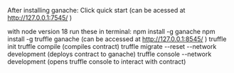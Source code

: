 After installing ganache: 
Click quick start (can be acessed at http://127.0.0.1:7545/ )

with node version 18 run these in terminal:
npm install -g ganache
npm install -g truffle
ganache (can be accessed at http://127.0.0.1:8545/ )
truffle init
truffle compile (compiles contract)
truffle migrate --reset --network development (deploys contract to ganache)
truffle console --network development (opens truffle console to interact with contract)